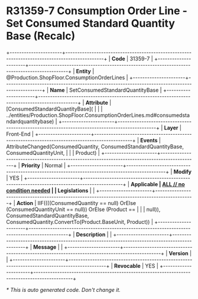 ﻿---
erp.type: front-end-business-rule
erp.entity: Production.ShopFloor.ConsumptionOrderLines
---

# R31359-7 Consumption Order Line - Set Consumed Standard Quantity Base (Recalc)
+----------------------+----------------------------------------------------------------------------------------------+
| **Code**             | 31359-7                                                                                      |
+----------------------+----------------------------------------------------------------------------------------------+
| **Entity**           | @Production.ShopFloor.ConsumptionOrderLines                                                  |
+----------------------+----------------------------------------------------------------------------------------------+
| **Name**             | SetConsumedStandardQuantityBase                                                              |
+----------------------+----------------------------------------------------------------------------------------------+
| **Attribute**        | [ConsumedStandardQuantityBase](                                                              |
|                      | ../entities/Production.ShopFloor.ConsumptionOrderLines.md#consumedstandardquantitybase)      |
+----------------------+----------------------------------------------------------------------------------------------+
| **Layer**            | Front-End                                                                                    |
+----------------------+----------------------------------------------------------------------------------------------+
| **Events**           | AttributeChanged(ConsumedQuantity, ConsumedStandardQuantityBase, ConsumedQuantityUnit,       |
|                      | Product)                                                                                     |
+----------------------+----------------------------------------------------------------------------------------------+
| **Priority**         | Normal                                                                                       |
+----------------------+----------------------------------------------------------------------------------------------+
| **Modify**           | YES                                                                                          |
+----------------------+----------------------------------------------------------------------------------------------+
| **Applicable         | [ALL // no condition needed](xref:applicable-legislations)                                   |
| Legislations**       |                                                                                              |
+----------------------+----------------------------------------------------------------------------------------------+
| **Action**           | IIF((((ConsumedQuantity == null) OrElse (ConsumedQuantityUnit == null)) OrElse (Product ==   |
|                      | null)), ConsumedStandardQuantityBase, ConsumedQuantity.ConvertTo(Product.BaseUnit, Product)) |
+----------------------+----------------------------------------------------------------------------------------------+
| **Description**      |                                                                                              |
+----------------------+----------------------------------------------------------------------------------------------+
| **Message**          |                                                                                              |
+----------------------+----------------------------------------------------------------------------------------------+
| **Version**          |                                                                                              |
+----------------------+----------------------------------------------------------------------------------------------+
| **Revocable**        | YES                                                                                          |
+----------------------+----------------------------------------------------------------------------------------------+

*\* This is auto generated code. Don't change it.*
